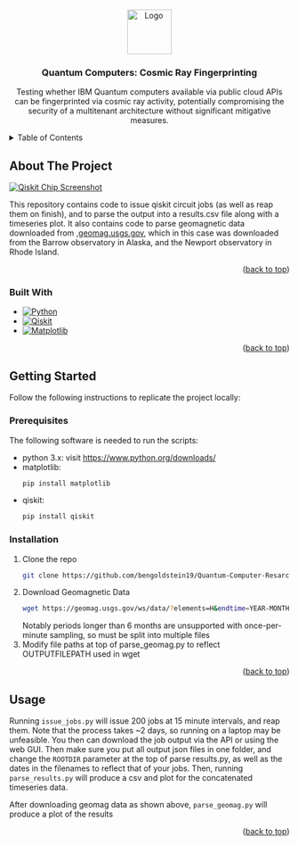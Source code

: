 <!-- Improved compatibility of back to top link: See: https://github.com/othneildrew/Best-README-Template/pull/73 -->
<a name="readme-top"></a>
<!--
*** Thanks for checking out the Best-README-Template. If you have a suggestion
*** that would make this better, please fork the repo and create a pull request
*** or simply open an issue with the tag "enhancement".
*** Don't forget to give the project a star!
*** Thanks again! Now go create something AMAZING! :D
-->



<!-- PROJECT SHIELDS -->
<!--
*** I'm using markdown "reference style" links for readability.
*** Reference links are enclosed in brackets [ ] instead of parentheses ( ).
*** See the bottom of this document for the declaration of the reference variables
*** for contributors-url, forks-url, etc. This is an optional, concise syntax you may use.
*** https://www.markdownguide.org/basic-syntax/#reference-style-links
-->
<!-- [![Contributors][contributors-shield]][contributors-url]
[![Forks][forks-shield]][forks-url]
[![Stargazers][stars-shield]][stars-url]
[![Issues][issues-shield]][issues-url]
[![MIT License][license-shield]][license-url]
[![LinkedIn][linkedin-shield]][linkedin-url] -->



<!-- PROJECT LOGO -->
<br />
<div align="center">
  <a href="https://github.com/bengoldstein19/Quantum-Computer-Resarch-Cosmic-Ray-Fingerprinting">
    <img src="https://caslab.csl.yale.edu/img/career.png" alt="Logo" height="80" width="80">
  </a>

<h3 align="center">Quantum Computers: Cosmic Ray Fingerprinting</h3>

  <p align="center">
    Testing whether IBM Quantum computers available via public cloud APIs can be fingerprinted via cosmic ray activity, potentially compromising the security of a multitenant architecture without significant mitigative measures.
    <!-- <br />
    <a href="https://github.com/github_username/repo_name"><strong>Explore the docs »</strong></a>
    <br />
    <br />
    <a href="https://github.com/github_username/repo_name">View Demo</a>
    ·
    <a href="https://github.com/github_username/repo_name/issues">Report Bug</a>
    ·
    <a href="https://github.com/github_username/repo_name/issues">Request Feature</a> -->
  </p>
</div>



<!-- TABLE OF CONTENTS -->
<details>
  <summary>Table of Contents</summary>
  <ol>
    <li>
      <a href="#about-the-project">About The Project</a>
      <ul>
        <li><a href="#built-with">Built With</a></li>
      </ul>
    </li>
    <li>
      <a href="#getting-started">Getting Started</a>
      <ul>
        <li><a href="#prerequisites">Prerequisites</a></li>
        <li><a href="#installation">Installation</a></li>
      </ul>
    </li>
    <li><a href="#usage">Usage</a></li>
    <!-- <li><a href="#roadmap">Roadmap</a></li>
    <li><a href="#contributing">Contributing</a></li>
    <li><a href="#license">License</a></li>
    <li><a href="#contact">Contact</a></li>
    <li><a href="#acknowledgments">Acknowledgments</a></li> -->
  </ol>
</details>



<!-- ABOUT THE PROJECT -->
## About The Project

[![Qiskit Chip Screenshot][product-screenshot]](https://docs.google.com/document/d/1kOVv-K8UWa4Ji7KQqA6T3-YowAEXcCy6hc9RnAIAE2A/edit#)

This repository contains code to issue qiskit circuit jobs (as well as reap them on finish), and to parse the output into a results.csv file along with a timeseries plot. It also contains code to parse geomagnetic data downloaded from ,<a href="https://geomag.usgs.gov/plots">geomag.usgs.gov</a>, which in this case was downloaded from the Barrow observatory in Alaska, and the Newport observatory in Rhode Island.

<p align="right">(<a href="#readme-top">back to top</a>)</p>



### Built With

* [![Python][Python]][Python-url]
* [![Qiskit][Qiskit]][Qiskit-url]
* [![Matplotlib][Matplotlib]][Matplotlib-url]

<p align="right">(<a href="#readme-top">back to top</a>)</p>



<!-- GETTING STARTED -->
## Getting Started

Follow the following instructions to replicate the project locally:

### Prerequisites

The following software is needed to run the scripts:
* python 3.x:
  visit https://www.python.org/downloads/
* matplotlib:
    ```sh
    pip install matplotlib
    ```
* qiskit:
    ```sh
    pip install qiskit
    ```

### Installation

1. Clone the repo
   ```sh
   git clone https://github.com/bengoldstein19/Quantum-Computer-Resarch-Cosmic-Ray-Fingerprinting
   ```
2. Download Geomagnetic Data
   ```sh
   wget https://geomag.usgs.gov/ws/data/?elements=H&endtime=YEAR-MONTH-DAYTHOUR:MINUTE:SECOND.000Z&format=json&id=NEW&sampling_period=60&starttime=YEAR-MONTH-DAYTHOUR:MINUTE:SECOND.000Z&type=adjusted -O OUTPUTFILEPATH
   ```
   Notably periods longer than 6 months are unsupported with once-per-minute sampling, so must be split into multiple files
3. Modify file paths at top of parse_geomag.py to reflect OUTPUTFILEPATH used in wget

<p align="right">(<a href="#readme-top">back to top</a>)</p>



<!-- USAGE EXAMPLES -->
## Usage

Running ```issue_jobs.py``` will issue 200 jobs at 15 minute intervals, and reap them. Note that the process takes ~2 days, so running on a laptop may be unfeasible. You then can download the job output via the API or using the web GUI. Then make sure you put all output json files in one folder, and change the ```ROOTDIR``` parameter at the top of parse results.py, as well as the dates in the filenames to reflect that of your jobs. Then, running ```parse_results.py``` will produce a csv and plot for the concatenated timeseries data. 

After downloading geomag data as shown above, ```parse_geomag.py``` will produce a plot of the results

<p align="right">(<a href="#readme-top">back to top</a>)</p>



<!-- ROADMAP
## Roadmap

- [ ] Feature 1
- [ ] Feature 2
- [ ] Feature 3
    - [ ] Nested Feature

See the [open issues](https://github.com/github_username/repo_name/issues) for a full list of proposed features (and known issues).

<p align="right">(<a href="#readme-top">back to top</a>)</p>



<!-- CONTRIBUTING -- >
## Contributing

Contributions are what make the open source community such an amazing place to learn, inspire, and create. Any contributions you make are **greatly appreciated**.

If you have a suggestion that would make this better, please fork the repo and create a pull request. You can also simply open an issue with the tag "enhancement".
Don't forget to give the project a star! Thanks again!

1. Fork the Project
2. Create your Feature Branch (`git checkout -b feature/AmazingFeature`)
3. Commit your Changes (`git commit -m 'Add some AmazingFeature'`)
4. Push to the Branch (`git push origin feature/AmazingFeature`)
5. Open a Pull Request

<p align="right">(<a href="#readme-top">back to top</a>)</p>



<!-- LICENSE -- >
## License

Distributed under the MIT License. See `LICENSE.txt` for more information.

<p align="right">(<a href="#readme-top">back to top</a>)</p>



<!-- CONTACT -- >
## Contact

Your Name - [@twitter_handle](https://twitter.com/twitter_handle) - email@email_client.com

Project Link: [https://github.com/github_username/repo_name](https://github.com/github_username/repo_name)

<p align="right">(<a href="#readme-top">back to top</a>)</p>



<!-- ACKNOWLEDGMENTS -- >
## Acknowledgments

* []()
* []()
* []()

<p align="right">(<a href="#readme-top">back to top</a>)</p> -->



<!-- MARKDOWN LINKS & IMAGES -->
<!-- https://www.markdownguide.org/basic-syntax/#reference-style-links -->
<!-- [contributors-shield]: https://img.shields.io/github/contributors/github_username/repo_name.svg?style=for-the-badge
[contributors-url]: https://github.com/github_username/repo_name/graphs/contributors
[forks-shield]: https://img.shields.io/github/forks/github_username/repo_name.svg?style=for-the-badge
[forks-url]: https://github.com/github_username/repo_name/network/members
[stars-shield]: https://img.shields.io/github/stars/github_username/repo_name.svg?style=for-the-badge
[stars-url]: https://github.com/github_username/repo_name/stargazers
[issues-shield]: https://img.shields.io/github/issues/github_username/repo_name.svg?style=for-the-badge
[issues-url]: https://github.com/github_username/repo_name/issues
[license-shield]: https://img.shields.io/github/license/github_username/repo_name.svg?style=for-the-badge
[license-url]: https://github.com/github_username/repo_name/blob/master/LICENSE.txt
[linkedin-shield]: https://img.shields.io/badge/-LinkedIn-black.svg?style=for-the-badge&logo=linkedin&colorB=555
[linkedin-url]: https://linkedin.com/in/linkedin_username -->
[product-screenshot]: https://qiskit.org/images/metal/hero/transmon.png
[Python]: https://img.shields.io/badge/Python-3776AB?style=for-the-badge&logo=python&logoColor=white
[Python-url]: https://python.org/
[Qiskit]: https://img.shields.io/badge/Qiskit-%236929C4.svg?style=for-the-badge&logo=Qiskit&logoColor=white
[Qiskit-url]: https://qiskit.org/
[Matplotlib]: https://img.shields.io/badge/Matplotlib-%23ffffff.svg?style=for-the-badge&logo=Matplotlib&logoColor=black
[Matplotlib-url]: https://matplotlib.org/
<!-- [Angular.io]: https://img.shields.io/badge/Angular-DD0031?style=for-the-badge&logo=angular&logoColor=white
[Angular-url]: https://angular.io/
[Svelte.dev]: https://img.shields.io/badge/Svelte-4A4A55?style=for-the-badge&logo=svelte&logoColor=FF3E00
[Svelte-url]: https://svelte.dev/
[Laravel.com]: https://img.shields.io/badge/Laravel-FF2D20?style=for-the-badge&logo=laravel&logoColor=white
[Laravel-url]: https://laravel.com
[Bootstrap.com]: https://img.shields.io/badge/Bootstrap-563D7C?style=for-the-badge&logo=bootstrap&logoColor=white
[Bootstrap-url]: https://getbootstrap.com
[JQuery.com]: https://img.shields.io/badge/jQuery-0769AD?style=for-the-badge&logo=jquery&logoColor=white
[JQuery-url]: https://jquery.com  -->